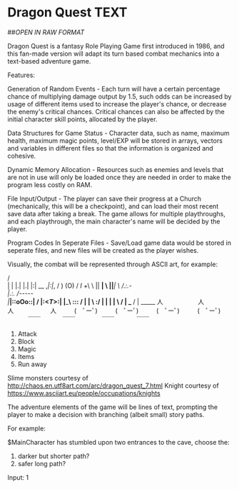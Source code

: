 # Dragon Quest TEXT

##*OPEN IN RAW FORMAT*

Dragon Quest is a fantasy Role Playing Game first introduced in 1986, and this fan-made version will adapt its turn based combat mechanics into a text-based adventure game.

Features:

Generation of Random Events - Each turn will have a certain percentage chance of multiplying damage output by 1.5, such odds can be increased by usage of different items used to increase the player's chance, or decrease the enemy's critical chances. Critical chances can also be affected by the initial character skill points, allocated by the player.

Data Structures for Game Status - Character data, such as name, maximum health, maximum magic points, level/EXP will be stored in arrays, vectors and variables in different files so that the information is organized and cohesive.

Dynamic Memory Allocation - Resources such as enemies and levels that are not in use will only be loaded once they are needed in order to make the program less costly on RAM.

File Input/Output - The player can save their progress at a Church (mechanically, this will be a checkpoint), and can load their most recent save data after taking a break. The game allows for multiple playthroughs, and each playthrough, the main character's name will be decided by the player.

Program Codes In Seperate Files - Save/Load game data would be stored in seperate files, and new files will be created as the player wishes.

Visually, the combat will be represented through ASCII art, for example: 

  / \
  | |
  |.|
  |.|
  |:|      __
,_|:|_,   /  )
  (O)    / _I_
   +\ \  || __|
      \ \||___|
        \ /.:.\-\
         |.:. /-----\
         |___|::oOo::|
         /   |:<_T_>:|
        |_____\ ::: /
         | |  \ \:/
         | |   | |
         \ /   | \___
         / |   \_____
                                   人　 　　　　  人　 　　　     人　 　　 　　 人
                           　 　 (　ﾟーﾟ) 　 　 (　ﾟーﾟ) 　 　 (　ﾟーﾟ) 　 　 (　ﾟーﾟ)
                           　　　  ￣￣  　　   　￣￣　　　　    ￣￣　  　　   ￣￣

1. Attack
2. Block
3. Magic
4. Items
5. Run away

Slime monsters courtesy of http://chaos.en.utf8art.com/arc/dragon_quest_7.html
Knight courtesy of https://www.asciiart.eu/people/occupations/knights

The adventure elements of the game will be lines of text, prompting the player to make a decision with branching (albeit small) story paths.

For example:

$MainCharacter has stumbled upon two entrances to the cave, choose the: 
1) darker but shorter path?
2) safer long path?

Input: 1

